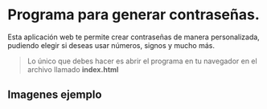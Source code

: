 # Programa para generar contraseñas.

Esta aplicación web te permite crear contraseñas de manera personalizada, pudiendo elegir si deseas usar números, signos y mucho más.

>  Lo único que debes hacer es abrir el programa en tu navegador en el archivo llamado <b>index.html</b> 

## Imagenes ejemplo

